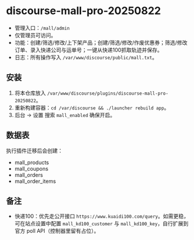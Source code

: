 
# discourse-mall-pro-20250822

- 管理入口：`/mall/admin`
- 仅管理员可访问。
- 功能：创建/筛选/修改/上下架产品；创建/筛选/修改/作废优惠券；筛选/修改订单、录入快递公司与运单号；一键从快递100抓取轨迹并保存。
- 日志：所有操作写入 `/var/www/discourse/public/mall.txt`。

## 安装
1. 将本仓库放入 `/var/www/discourse/plugins/discourse-mall-pro-20250822`。
2. 重新构建容器：`cd /var/discourse && ./launcher rebuild app`。
3. 后台 -> 设置 搜索 `mall_enabled` 确保开启。

## 数据表
执行插件迁移后会创建：
- mall_products
- mall_coupons
- mall_orders
- mall_order_items

## 备注
- 快递100：优先走公开接口 `https://www.kuaidi100.com/query`。如需更稳，可在站点设置中配置 `mall_kd100_customer` 与 `mall_kd100_key`，自行扩展到官方 poll API（控制器里留有占位）。

